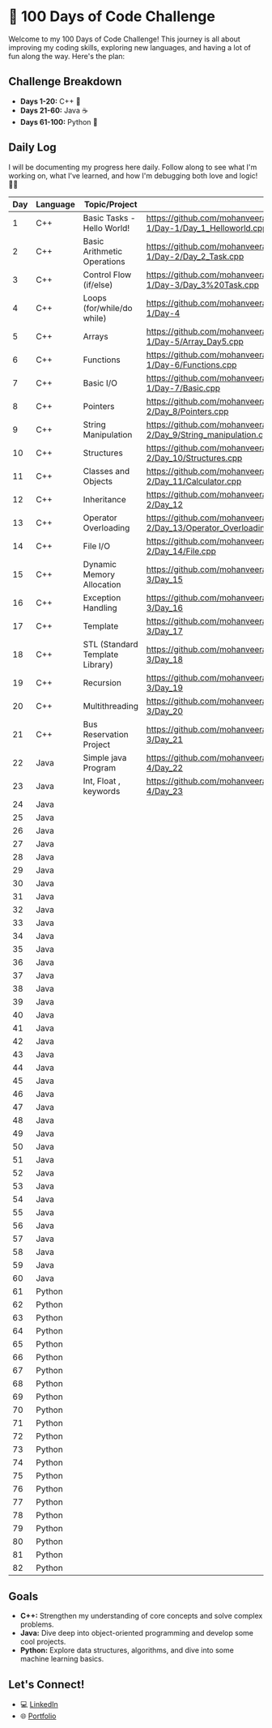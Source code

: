 # 🚀 100 Days of Code Challenge  

Welcome to my 100 Days of Code Challenge! This journey is all about improving my coding skills, exploring new languages, and having a lot of fun along the way. Here's the plan:

## Challenge Breakdown 
- **Days 1-20:** C++ 🌟 
- **Days 21-60:** Java ☕
- **Days 61-100:** Python 🐍 

## Daily Log
I will be documenting my progress here daily. Follow along to see what I'm working on, what I've learned, and how I'm debugging both love and logic! 💖😄 

| Day | Language |       Topic/Project              | Link to Code |
|-----|----------|----------------------------------|--------------|
| 1   | C++      | Basic Tasks - Hello World!        | https://github.com/mohanveeramanikantak/100DaysofChallenge/blob/main/Week-1/Day-1/Day_1_Helloworld.cpp              |
| 2   | C++      | Basic Arithmetic Operations       | https://github.com/mohanveeramanikantak/100DaysofChallenge/blob/main/Week-1/Day-2/Day_2_Task.cpp                    |
| 3   | C++      | Control Flow (if/else)            | https://github.com/mohanveeramanikantak/100DaysofChallenge/blob/main/Week-1/Day-3/Day_3%20Task.cpp                  |
| 4   | C++      | Loops (for/while/do while)        | https://github.com/mohanveeramanikantak/100DaysofChallenge/tree/main/Week-1/Day-4                                   |
| 5   | C++      | Arrays                            | https://github.com/mohanveeramanikantak/100DaysofChallenge/blob/main/Week-1/Day-5/Array_Day5.cpp                    |
| 6   | C++      | Functions                         | https://github.com/mohanveeramanikantak/100DaysofChallenge/blob/main/Week-1/Day-6/Functions.cpp                     |
| 7   | C++      | Basic I/O                         | https://github.com/mohanveeramanikantak/100DaysofChallenge/blob/main/Week-1/Day-7/Basic.cpp                         |
| 8   | C++      | Pointers                          | https://github.com/mohanveeramanikantak/100DaysofChallenge/blob/main/Week-2/Day_8/Pointers.cpp                      |
| 9   | C++      | String Manipulation               | https://github.com/mohanveeramanikantak/100DaysofChallenge/blob/main/Week-2/Day_9/String_manipulation.cpp           |
| 10  | C++      | Structures                        | https://github.com/mohanveeramanikantak/100DaysofChallenge/blob/main/Week-2/Day_10/Structures.cpp                   |
| 11  | C++      | Classes and Objects               | https://github.com/mohanveeramanikantak/100DaysofChallenge/blob/main/Week-2/Day_11/Calculator.cpp                   |
| 12  | C++      | Inheritance                       | https://github.com/mohanveeramanikantak/100DaysofChallenge/tree/main/Week-2/Day_12                                  |
| 13  | C++      | Operator Overloading              | https://github.com/mohanveeramanikantak/100DaysofChallenge/blob/main/Week-2/Day_13/Operator_Overloading.cpp         |
| 14  | C++      | File I/O                          | https://github.com/mohanveeramanikantak/100DaysofChallenge/blob/main/Week-2/Day_14/File.cpp                         |
| 15  | C++      | Dynamic Memory Allocation         | https://github.com/mohanveeramanikantak/100DaysofChallenge/tree/main/Week-3/Day_15                                  |
| 16  | C++      | Exception Handling                | https://github.com/mohanveeramanikantak/100DaysofChallenge/tree/main/Week-3/Day_16                                  |
| 17  | C++      | Template                          | https://github.com/mohanveeramanikantak/100DaysofChallenge/tree/main/Week-3/Day_17                                  |
| 18  | C++      | STL (Standard Template Library)   | https://github.com/mohanveeramanikantak/100DaysofChallenge/tree/main/Week-3/Day_18                                  |
| 19  | C++      | Recursion                         | https://github.com/mohanveeramanikantak/100DaysofChallenge/tree/main/Week-3/Day_19                                  |
| 20  | C++      | Multithreading                    | https://github.com/mohanveeramanikantak/100DaysofChallenge/tree/main/Week-3/Day_20                                  |
| 21  | C++      | Bus Reservation Project           | https://github.com/mohanveeramanikantak/100DaysofChallenge/tree/main/Week-3/Day_21                                  |
| 22  | Java     | Simple java Program               | https://github.com/mohanveeramanikantak/100DaysofChallenge/tree/main/Week-4/Day_22                                  |
| 23  | Java     | Int, Float , keywords             | https://github.com/mohanveeramanikantak/100DaysofChallenge/tree/main/Week-4/Day_23                                  |
| 24  | Java     |                                   |              |
| 25  | Java     |                                   |              |
| 26  | Java     |                                   |              |
| 27  | Java     |                                   |              |
| 28  | Java     |                                   |              |
| 29  | Java     |                                   |              |
| 30  | Java     |                                   |              |
| 31  | Java     |                                   |              |
| 32  | Java     |                                   |              |
| 33  | Java     |                                   |              |
| 34  | Java     |                                   |              |
| 35  | Java     |                                   |              |
| 36  | Java     |                                   |              |
| 37  | Java     |                                   |              |
| 38  | Java     |                            |              |
| 39  | Java     |                            |              |
| 40  | Java     |                            |              |
| 41  | Java     |                            |              |
| 42  | Java     |                            |              |
| 43  | Java     |                            |              |
| 44  | Java     |                            |              |
| 45  | Java     |                            |              |
| 46  | Java     |                            |              |
| 47  | Java     |                            |              |
| 48  | Java     |                            |              |
| 49  | Java     |                            |              |
| 50  | Java     |                            |              |
| 51  | Java     |                            |              |
| 52  | Java     |                            |              |
| 53  | Java     |                            |              |
| 54  | Java     |                            |              |
| 55  | Java     |                            |              |
| 56  | Java     |                            |              |
| 57  | Java     |                            |              |
| 58  | Java     |                            |              |
| 59  | Java     |                            |              |
| 60  | Java     |                            |              |
| 61  | Python   |                            |              |
| 62  | Python   |                            |              |
| 63  | Python   |                            |              |
| 64  | Python   |                            |              |
| 65  | Python   |                            |              |
| 66  | Python   |                            |              |
| 67  | Python   |                            |              |
| 68  | Python   |                            |              |
| 69  | Python   |                            |              |
| 70  | Python   |                            |              |
| 71  | Python   |                            |              |
| 72  | Python   |                            |              |
| 73  | Python   |                            |              |
| 74  | Python   |                            |              |
| 75  | Python   |                            |              |
| 76  | Python   |                            |              |
| 77  | Python   |                            |              |
| 78  | Python   |                            |              |
| 79  | Python   |                            |              |
| 80  | Python   |                            |              |
| 81  | Python   |                            |              |
| 82  | Python   |                            |              |
## Goals
- **C++:** Strengthen my understanding of core concepts and solve complex problems.
- **Java:** Dive deep into object-oriented programming and develop some cool projects.
- **Python:** Explore data structures, algorithms, and dive into some machine learning basics.

## Let's Connect!
- 💻 [LinkedIn](https://www.linkedin.com/in/kalepu-mohan-veera-manikanta-52546125a/)
- 🌐 [Portfolio](https://mohanveeramanikantak.github.io/Personal-Portfolio.io/)

